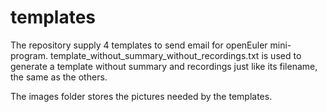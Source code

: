 # templates

The repository supply 4 templates to send email for openEuler mini-program.
template_without_summary_without_recordings.txt is used to generate a template without summary and recordings just like
its filename, the same as the others.

The images folder stores the pictures needed by the templates.
